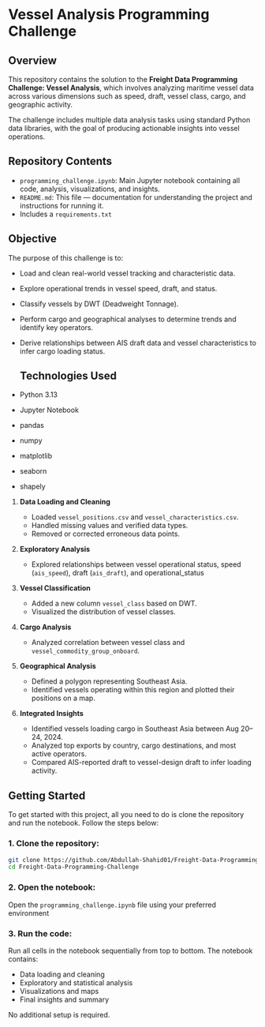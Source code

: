 # Vessel Analysis Programming Challenge
## Overview

This repository contains the solution to the **Freight Data Programming Challenge: Vessel Analysis**, which involves analyzing maritime vessel data across various dimensions such as speed, draft, vessel class, cargo, and geographic activity. 

The challenge includes multiple data analysis tasks using standard Python data libraries, with the goal of producing actionable insights into vessel operations.

##  Repository Contents

- `programming_challenge.ipynb`: Main Jupyter notebook containing all code, analysis, visualizations, and insights.
- `README.md`: This file — documentation for understanding the project and instructions for running it.
- Includes a `requirements.txt`

## Objective

The purpose of this challenge is to:
- Load and clean real-world vessel tracking and characteristic data.
- Explore operational trends in vessel speed, draft, and status.
- Classify vessels by DWT (Deadweight Tonnage).
- Perform cargo and geographical analyses to determine trends and identify key operators.
- Derive relationships between AIS draft data and vessel characteristics to infer cargo loading status.

  ## Technologies Used

- Python 3.13
- Jupyter Notebook
- pandas
- numpy
- matplotlib
- seaborn
- shapely

1. **Data Loading and Cleaning**
   - Loaded `vessel_positions.csv` and `vessel_characteristics.csv`.
   - Handled missing values and verified data types.
   - Removed or corrected erroneous data points.

2. **Exploratory Analysis**
   - Explored relationships between vessel operational status, speed (`ais_speed`), draft (`ais_draft`), and operational_status

3. **Vessel Classification**
   - Added a new column `vessel_class` based on DWT.
   - Visualized the distribution of vessel classes.

4. **Cargo Analysis**
   - Analyzed correlation between vessel class and `vessel_commodity_group_onboard`.

5. **Geographical Analysis**
   - Defined a polygon representing Southeast Asia.
   - Identified vessels operating within this region and plotted their positions on a map.

6. **Integrated Insights**
   - Identified vessels loading cargo in Southeast Asia between Aug 20–24, 2024.
   - Analyzed top exports by country, cargo destinations, and most active operators.
   - Compared AIS-reported draft to vessel-design draft to infer loading activity.

## Getting Started

To get started with this project, all you need to do is clone the repository and run the notebook. Follow the steps below:

### 1. Clone the repository:
```bash
git clone https://github.com/Abdullah-Shahid01/Freight-Data-Programming-Challenge.git
cd Freight-Data-Programming-Challenge
```
### 2. Open the notebook:
Open the `programming_challenge.ipynb` file using your preferred environment

### 3. Run the code:
Run all cells in the notebook sequentially from top to bottom. The notebook contains:

- Data loading and cleaning
- Exploratory and statistical analysis
- Visualizations and maps
- Final insights and summary

No additional setup is required.
  
